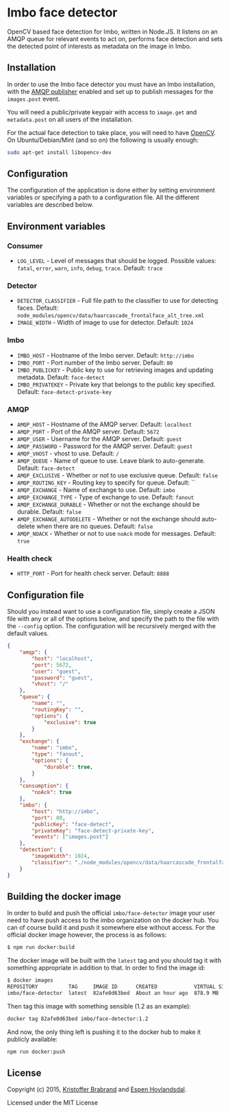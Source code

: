 # Imbo face detector

OpenCV based face detection for Imbo, written in Node.JS. It listens on an AMQP queue for relevant events to act on, performs face detection and sets the detected point of interests as metadata on the image in Imbo.

## Installation

In order to use the Imbo face detector you must have an Imbo installation, with the [AMQP publisher](https://github.com/imbo/imbo-amqp-publisher) enabled and set up to publish messages for the `images.post` event.

You will need a public/private keypair with access to `image.get` and `metadata.post` on all users of the installation.

For the actual face detection to take place, you will need to have [OpenCV](http://opencv.org). On Ubuntu/Debian/Mint (and so on) the following is usually enough:

```sh
sudo apt-get install libopencv-dev
```

## Configuration

The configuration of the application is done either by setting environment variables or specifying a path to a configuration file. All the different variables are described below.

## Environment variables

### Consumer

- `LOG_LEVEL` - Level of messages that should be logged. Possible values: `fatal`, `error`, `warn`, `info`, `debug`, `trace`. Default: `trace`

### Detector

- `DETECTOR_CLASSIFIER` - Full file path to the classifier to use for detecting faces. Default: `node_modules/opencv/data/haarcascade_frontalface_alt_tree.xml`
- `IMAGE_WIDTH` - Width of image to use for detector. Default: `1024`

### Imbo

- `IMBO_HOST` - Hostname of the Imbo server. Default: `http://imbo`
- `IMBO_PORT` - Port number of the Imbo server. Default: `80`
- `IMBO_PUBLICKEY` - Public key to use for retrieving images and updating metadata. Default: `face-detect`
- `IMBO_PRIVATEKEY` - Private key that belongs to the public key specified. Default: `face-detect-private-key`

### AMQP

- `AMQP_HOST` - Hostname of the AMQP server. Default: `localhost`
- `AMQP_PORT` - Port of the AMQP server. Default: `5672`
- `AMQP_USER` - Username for the AMQP server. Default: `guest`
- `AMQP_PASSWORD` - Password for the AMQP server. Default: `guest`
- `AMQP_VHOST` - vhost to use. Default: `/`
- `AMQP_QUEUE` - Name of queue to use. Leave blank to auto-generate. Default: `face-detect`
- `AMQP_EXCLUSIVE` - Whether or not to use exclusive queue. Default: `false`
- `AMQP_ROUTING_KEY` - Routing key to specify for queue. Default: ``
- `AMQP_EXCHANGE` - Name of exchange to use. Default: `imbo`
- `AMQP_EXCHANGE_TYPE` - Type of exchange to use. Default: `fanout`
- `AMQP_EXCHANGE_DURABLE` - Whether or not the exchange should be durable. Default: `false`
- `AMQP_EXCHANGE_AUTODELETE` - Whether or not the exchange should auto-delete when there are no queues. Default: `false`
- `AMQP_NOACK` - Whether or not to use `noAck` mode for messages. Default: `true`

### Health check

- `HTTP_PORT` - Port for health check server. Default: `8888`

## Configuration file

Should you instead want to use a configuration file, simply create a JSON file with any or all of the options below, and specify the path to the file with the `--config` option. The configuration will be recursively merged with the default values.

```json
{
    "amqp": {
        "host": "localhost",
        "port": 5672,
        "user": "guest",
        "password": "guest",
        "vhost": "/"
    },
    "queue": {
        "name": "",
        "routingKey": "",
        "options": {
            "exclusive": true
        }
    },
    "exchange": {
        "name": "imbo",
        "type": "fanout",
        "options": {
            "durable": true,
        }
    },
    "consumption": {
        "noAck": true
    },
    "imbo": {
        "host": "http://imbo",
        "port": 80,
        "publicKey": "face-detect",
        "privateKey": "face-detect-private-key",
        "events": ["images.post"]
    },
    "detection": {
        "imageWidth": 1024,
        "classifier": "./node_modules/opencv/data/haarcascade_frontalface_alt_tree.xml"
    }
}
```

## Building the docker image
In order to build and push the official `imbo/face-detector` image your user need to have push access to the imbo organization on the docker hub. You can of course build it and push it somewhere else without access. For the official docker image however, the process is as follows:

```sh
$ npm run docker:build
```

The docker image will be built with the `latest` tag and you should tag it with something appropriate in addition to that. In order to find the image id:

```sh
$ docker images
REPOSITORY          TAG     IMAGE ID      CREATED            VIRTUAL SIZE
imbo/face-detector  latest  82afe0d63bed  About an hour ago  878.9 MB
```

Then tag this image with something sensible (1.2 as an example):

```sh
docker tag 82afe0d63bed imbo/face-detector:1.2
```

And now, the only thing left is pushing it to the docker hub to make it publicly available:

```sh
npm run docker:push
```

## License

Copyright (c) 2015, [Kristoffer Brabrand](mailto:kristoffer@brabrand.no) and [Espen Hovlandsdal](mailto:espen@hovlandsdal.com).

Licensed under the MIT License
